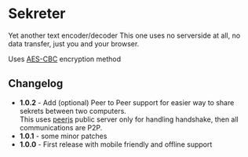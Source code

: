 Sekreter
========

Yet another text encoder/decoder
This one uses no serverside at all, no data transfer, just you and your browser.

Uses [AES-CBC](https://en.wikipedia.org/wiki/Block_cipher_mode_of_operation) encryption method


## Changelog
- **1.0.2** - Add (optional) Peer to Peer support for easier way to share sekrets between two computers.  
This uses [peerjs](https://peerjs.com/) public server only for handling handshake, then all communications are P2P.  
- **1.0.1** - some minor patches  
- **1.0.0** - First release with mobile friendly and offline support

